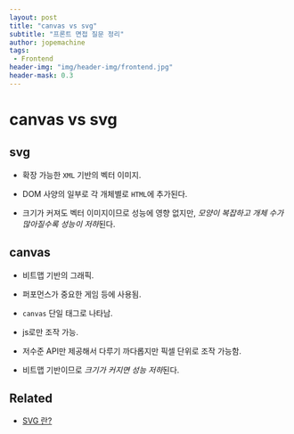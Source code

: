 ```yaml
---
layout: post
title: "canvas vs svg"
subtitle: "프론트 면접 질문 정리"
author: jopemachine
tags: 
 - Frontend
header-img: "img/header-img/frontend.jpg"
header-mask: 0.3
---
```


# canvas vs svg

## svg

- 확장 가능한 `XML` 기반의 벡터 이미지.

- DOM 사양의 일부로 각 개체별로 `HTML`에 추가된다.

- 크기가 커져도 벡터 이미지이므로 성능에 영향 없지만, *모양이 복잡하고 개체 수가 많아질수록 성능이 저하*된다.

## canvas

- 비트맵 기반의 그래픽.

- 퍼포먼스가 중요한 게임 등에 사용됨.

- `canvas` 단일 태그로 나타남.

- js로만 조작 가능.

- 저수준 API만 제공해서 다루기 까다롭지만 픽셀 단위로 조작 가능함.

- 비트맵 기반이므로 *크기가 커지면 성능 저하*된다.

## Related

- [SVG 란?](https://www.youtube.com/watch?v=knwej7J-bpU)